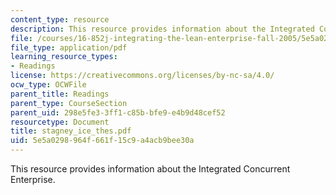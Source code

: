 ```yaml
---
content_type: resource
description: This resource provides information about the Integrated Concurrent Enterprise.
file: /courses/16-852j-integrating-the-lean-enterprise-fall-2005/5e5a0298964f661f15c9a4acb9bee30a_stagney_ice_thes.pdf
file_type: application/pdf
learning_resource_types:
- Readings
license: https://creativecommons.org/licenses/by-nc-sa/4.0/
ocw_type: OCWFile
parent_title: Readings
parent_type: CourseSection
parent_uid: 298e5fe3-3ff1-c85b-bfe9-e4b9d48cef52
resourcetype: Document
title: stagney_ice_thes.pdf
uid: 5e5a0298-964f-661f-15c9-a4acb9bee30a
---
```

This resource provides information about the Integrated Concurrent Enterprise.